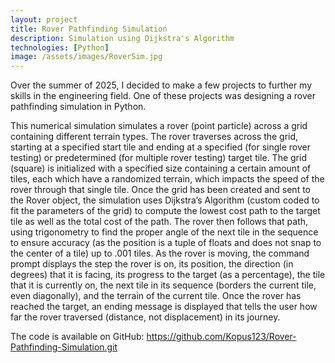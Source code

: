 ```yaml
---
layout: project
title: Rover Pathfinding Simulation
description: Simulation using Dijkstra's Algorithm
technologies: [Python]
image: /assets/images/RoverSim.jpg
---
```


Over the summer of 2025, I decided to make a few projects to further my skills in the engineering field. One of these projects was designing a rover pathfinding simulation in Python. 

This numerical simulation simulates a rover (point particle) across a grid containing different terrain types. The rover traverses across the grid, starting at a specified start tile and ending at a specified (for single rover testing) or predetermined (for multiple rover testing) target tile. The grid (square) is initialized with a specified size containing a certain amount of tiles, each which have a randomized terrain, which impacts the speed of the rover through that single tile. Once the grid has been created and sent to the Rover object, the simulation uses Dijkstra’s Algorithm (custom coded to fit the parameters of the grid) to compute the lowest cost path to the target tile as well as the total cost of the path. The rover then follows that path, using trigonometry to find the proper angle of the next tile in the sequence to ensure accuracy (as the position is a tuple of floats and does not snap to the center of a tile) up to .001 tiles. As the rover is moving, the command prompt displays the step the rover is on, its position, the direction (in degrees) that it is facing, its progress to the target (as a percentage), the tile that it is currently on, the next tile in its sequence (borders the current tile, even diagonally), and the terrain of the current tile. Once the rover has reached the target, an ending message is displayed that tells the user how far the rover traversed (distance, not displacement) in its journey.


The code is available on GitHub: https://github.com/Kopus123/Rover-Pathfinding-Simulation.git
